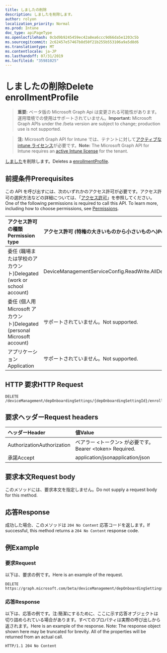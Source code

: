 ```yaml
---
title: しましたの削除
description: しましたを削除します。
author: rolyon
localization_priority: Normal
ms.prod: Intune
doc_type: apiPageType
ms.openlocfilehash: 0cbd9b9245459ec42a8ea6ccc9d66da5e1203c5b
ms.sourcegitcommit: 2c62457e57467b8d50f21b255b553106a9a5d8d6
ms.translationtype: MT
ms.contentlocale: ja-JP
ms.lasthandoff: 07/31/2019
ms.locfileid: "35981025"
---
```

# <a name="delete-enrollmentprofile"></a><span data-ttu-id="b701b-103">しましたの削除</span><span class="sxs-lookup"><span data-stu-id="b701b-103">Delete enrollmentProfile</span></span>

> <span data-ttu-id="b701b-104">**重要:** ベータ版の Microsoft Graph Api は変更される可能性があります。運用環境での使用はサポートされていません。</span><span class="sxs-lookup"><span data-stu-id="b701b-104">**Important:** Microsoft Graph APIs under the /beta version are subject to change; production use is not supported.</span></span>

> <span data-ttu-id="b701b-105">**注:** Microsoft Graph API for Intune では、テナントに対して[アクティブな intune ライセンス](https://go.microsoft.com/fwlink/?linkid=839381)が必要です。</span><span class="sxs-lookup"><span data-stu-id="b701b-105">**Note:** The Microsoft Graph API for Intune requires an [active Intune license](https://go.microsoft.com/fwlink/?linkid=839381) for the tenant.</span></span>

<span data-ttu-id="b701b-106">[しました](../resources/intune-enrollment-enrollmentprofile.md)を削除します。</span><span class="sxs-lookup"><span data-stu-id="b701b-106">Deletes a [enrollmentProfile](../resources/intune-enrollment-enrollmentprofile.md).</span></span>

## <a name="prerequisites"></a><span data-ttu-id="b701b-107">前提条件</span><span class="sxs-lookup"><span data-stu-id="b701b-107">Prerequisites</span></span>
<span data-ttu-id="b701b-p101">この API を呼び出すには、次のいずれかのアクセス許可が必要です。アクセス許可の選択方法などの詳細については、「[アクセス許可](/graph/permissions-reference)」を参照してください。</span><span class="sxs-lookup"><span data-stu-id="b701b-p101">One of the following permissions is required to call this API. To learn more, including how to choose permissions, see [Permissions](/graph/permissions-reference).</span></span>

|<span data-ttu-id="b701b-110">アクセス許可の種類</span><span class="sxs-lookup"><span data-stu-id="b701b-110">Permission type</span></span>|<span data-ttu-id="b701b-111">アクセス許可 (特権の大きいものから小さいものへ)</span><span class="sxs-lookup"><span data-stu-id="b701b-111">Permissions (from most to least privileged)</span></span>|
|:---|:---|
|<span data-ttu-id="b701b-112">委任 (職場または学校のアカウント)</span><span class="sxs-lookup"><span data-stu-id="b701b-112">Delegated (work or school account)</span></span>|<span data-ttu-id="b701b-113">DeviceManagementServiceConfig.ReadWrite.All</span><span class="sxs-lookup"><span data-stu-id="b701b-113">DeviceManagementServiceConfig.ReadWrite.All</span></span>|
|<span data-ttu-id="b701b-114">委任 (個人用 Microsoft アカウント)</span><span class="sxs-lookup"><span data-stu-id="b701b-114">Delegated (personal Microsoft account)</span></span>|<span data-ttu-id="b701b-115">サポートされていません。</span><span class="sxs-lookup"><span data-stu-id="b701b-115">Not supported.</span></span>|
|<span data-ttu-id="b701b-116">アプリケーション</span><span class="sxs-lookup"><span data-stu-id="b701b-116">Application</span></span>|<span data-ttu-id="b701b-117">サポートされていません。</span><span class="sxs-lookup"><span data-stu-id="b701b-117">Not supported.</span></span>|

## <a name="http-request"></a><span data-ttu-id="b701b-118">HTTP 要求</span><span class="sxs-lookup"><span data-stu-id="b701b-118">HTTP Request</span></span>
<!-- {
  "blockType": "ignored"
}
-->
``` http
DELETE /deviceManagement/depOnboardingSettings/{depOnboardingSettingId}/enrollmentProfiles/{enrollmentProfileId}
```

## <a name="request-headers"></a><span data-ttu-id="b701b-119">要求ヘッダー</span><span class="sxs-lookup"><span data-stu-id="b701b-119">Request headers</span></span>
|<span data-ttu-id="b701b-120">ヘッダー</span><span class="sxs-lookup"><span data-stu-id="b701b-120">Header</span></span>|<span data-ttu-id="b701b-121">値</span><span class="sxs-lookup"><span data-stu-id="b701b-121">Value</span></span>|
|:---|:---|
|<span data-ttu-id="b701b-122">Authorization</span><span class="sxs-lookup"><span data-stu-id="b701b-122">Authorization</span></span>|<span data-ttu-id="b701b-123">ベアラー &lt;トークン&gt; が必要です。</span><span class="sxs-lookup"><span data-stu-id="b701b-123">Bearer &lt;token&gt; Required.</span></span>|
|<span data-ttu-id="b701b-124">承諾</span><span class="sxs-lookup"><span data-stu-id="b701b-124">Accept</span></span>|<span data-ttu-id="b701b-125">application/json</span><span class="sxs-lookup"><span data-stu-id="b701b-125">application/json</span></span>|

## <a name="request-body"></a><span data-ttu-id="b701b-126">要求本文</span><span class="sxs-lookup"><span data-stu-id="b701b-126">Request body</span></span>
<span data-ttu-id="b701b-127">このメソッドには、要求本文を指定しません。</span><span class="sxs-lookup"><span data-stu-id="b701b-127">Do not supply a request body for this method.</span></span>

## <a name="response"></a><span data-ttu-id="b701b-128">応答</span><span class="sxs-lookup"><span data-stu-id="b701b-128">Response</span></span>
<span data-ttu-id="b701b-129">成功した場合、このメソッドは `204 No Content` 応答コードを返します。</span><span class="sxs-lookup"><span data-stu-id="b701b-129">If successful, this method returns a `204 No Content` response code.</span></span>

## <a name="example"></a><span data-ttu-id="b701b-130">例</span><span class="sxs-lookup"><span data-stu-id="b701b-130">Example</span></span>

### <a name="request"></a><span data-ttu-id="b701b-131">要求</span><span class="sxs-lookup"><span data-stu-id="b701b-131">Request</span></span>
<span data-ttu-id="b701b-132">以下は、要求の例です。</span><span class="sxs-lookup"><span data-stu-id="b701b-132">Here is an example of the request.</span></span>
``` http
DELETE https://graph.microsoft.com/beta/deviceManagement/depOnboardingSettings/{depOnboardingSettingId}/enrollmentProfiles/{enrollmentProfileId}
```

### <a name="response"></a><span data-ttu-id="b701b-133">応答</span><span class="sxs-lookup"><span data-stu-id="b701b-133">Response</span></span>
<span data-ttu-id="b701b-p102">以下は、応答の例です。注:簡潔にするために、ここに示す応答オブジェクトは切り詰められている場合があります。すべてのプロパティは実際の呼び出しから返されます。</span><span class="sxs-lookup"><span data-stu-id="b701b-p102">Here is an example of the response. Note: The response object shown here may be truncated for brevity. All of the properties will be returned from an actual call.</span></span>
``` http
HTTP/1.1 204 No Content
```





